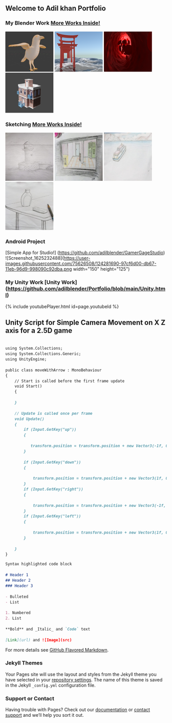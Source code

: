 ## Welcome to Adil khan Portfolio


### My Blender Work [More Works Inside!](https://github.com/adilblender/Portfolio/Blender.md)



<img src="Crow.png" width="150" height="125">
<img src="blenderWork/blenderImages/door.png" width="150" height="125">
<img src="blenderWork/blenderImages/vessels.png" width="150" height="125">
<img src="blenderWork/blenderImages/Building002.png" width="150" height="125">







### Sketching [More Works Inside!](https://github.com/adilblender/Portfolio/blob/main/Drawing)
<img src="Drawing/LightHouse.jpeg" width="150" height="150">
<img src="Drawing/Room.jpeg" width="150" height="150">
<img src="Drawing/Ship.jpeg" width="150" height="150">
<img src="Drawing/Table.jpeg" width="150" height="150">

### Android Project
 
 [Simple App for Studio!] (https://github.com/adilblender/GamerGageStudio)
 ![Screenshot_1625232488](https://user-images.githubusercontent.com/75626508/124281690-97cf6d00-db67-11eb-96d9-998090c92dba.png width="150" height="125")

### My Unity Work [Unity Work] (https://github.com/adilblender/Portfolio/blob/main/Unity.html)

{% include youtubePlayer.html id=page.youtubeId %}
 ## Unity Script for Simple Camera Movement on X Z axis for a 2.5D game
```markdown

using System.Collections;
using System.Collections.Generic;
using UnityEngine;

public class moveWithArrow : MonoBehaviour
{
    // Start is called before the first frame update
    void Start()
    {
        
    }

    // Update is called once per frame
    void Update()
    {
        if (Input.GetKey("up"))
        {
          
           transform.position = transform.position + new Vector3(-1f, 0f, -1f);
        }

        if (Input.GetKey("down"))
        {
            
            transform.position = transform.position + new Vector3(1f, 0f, 1f);
        }
        if (Input.GetKey("right"))
        {
            
            transform.position = transform.position + new Vector3(-1f, 0f, 1f);
        }
        if (Input.GetKey("left"))
        {
            
            transform.position = transform.position + new Vector3(1f, 0f, -1f);
        }

    }
}

```



<!---You can use the [editor on GitHub](https://github.com/adilblender/Portfolio/edit/main/README.md) to maintain and preview the content for your website in Markdown files.

Whenever you commit to this repository, GitHub Pages will run [Jekyll](https://jekyllrb.com/) to rebuild the pages in your site, from the content in your Markdown files.

### Markdown

Markdown is a lightweight and easy-to-use syntax for styling your writing. It includes conventions for--->

```markdown
Syntax highlighted code block

# Header 1
## Header 2
### Header 3

- Bulleted
- List

1. Numbered
2. List

**Bold** and _Italic_ and `Code` text

[Link](url) and ![Image](src)
```

For more details see [GitHub Flavored Markdown](https://guides.github.com/features/mastering-markdown/).

### Jekyll Themes

Your Pages site will use the layout and styles from the Jekyll theme you have selected in your [repository settings](https://github.com/adilblender/Portfolio/settings/pages). The name of this theme is saved in the Jekyll `_config.yml` configuration file.

### Support or Contact

Having trouble with Pages? Check out our [documentation](https://docs.github.com/categories/github-pages-basics/) or [contact support](https://support.github.com/contact) and we’ll help you sort it out.
